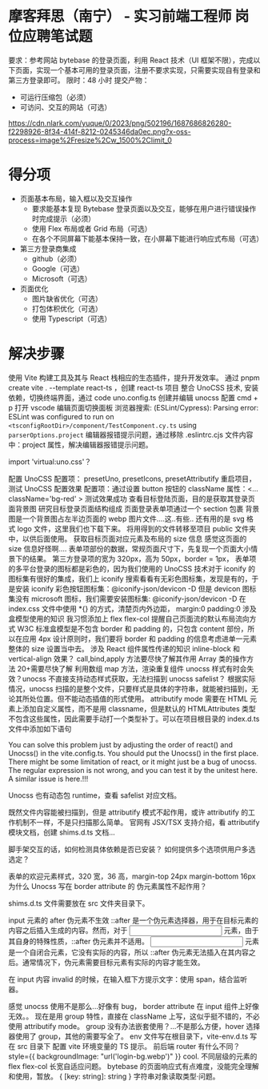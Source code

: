 # 摩客拜思（南宁） - 实习前端工程师 岗位应聘笔试题

要求：参考网站 bytebase 的登录页面，利用 React 技术（UI 框架不限），完成以下页面，实现一个基本可用的登录页面，注册不要求实现，只需要实现自有登录和第三方登录即可。
限时：48 小时
提交产物：

- 可运行压缩包（必须）
- 可访问、交互的网站（可选）

https://cdn.nlark.com/yuque/0/2023/png/502196/1687686826280-f2298926-8f34-414f-8212-0245346da0ec.png?x-oss-process=image%2Fresize%2Cw_1500%2Climit_0

# 得分项

- 页面基本布局，输入框以及交互操作
  - 要求能基本复现 Bytebase 登录页面以及交互，能够在用户进行错误操作时完成提示（必须）
  - 使用 Flex 布局或者 Grid 布局（可选）
  - 在各个不同屏幕下能基本保持一致，在小屏幕下能进行响应式布局（可选）
- 第三方登录商集成
  - github（必须）
  - Google（可选）
  - Microsoft（可选）
- 页面优化
  - 图片缺省优化（可选）
  - 打包体积优化（可选）
  - 使用 Typescript（可选）

# 解决步骤

使用 Vite 构建工具及其与 React 栈相应的生态插件，提升开发效率。
通过 pnpm create vite . --template react-ts ，创建 react-ts 项目
整合 UnoCSS 技术, 安装依赖，切换终端界面，通过 code uno.config.ts 创建并编辑 unocss 配置
cmd + p 打开 vscode 编辑页面切换面板
浏览器搜索:
(ESLint/Cypress): Parsing error: ESLint was configured to run on `<tsconfigRootDir>/component/TestComponent.cy.ts` using `parserOptions.project`
编辑器报错提示问题，通过移除 .eslintrc.cjs 文件内容中：project 属性，解决编辑器报错提示问题。

import 'virtual:uno.css'？

配置 UnoCSS 配置项： presetUno, presetIcons, presetAttributify
重启项目，测试 UnoCSS 配置效果
配置项：通过设置 button 按钮的 className 属性：<... className='bg-red' >
测试效果成功
查看目标登陆页面，目的是获取其登录页面背景图
研究目标登录页面结构组成
页面登录表单项通过一个 section 包裹
背景图是一个背景图占左半边页面的 webp 图片文件....这..有些..
还有用的是 svg 格式 logo 文件，这里我们也下载下来。
将用得到的文件转移至项目 public 文件夹中，以供后面使用。
获取目标页面对应元素及布局的 size 信息
感觉这页面的 size 信息好怪啊....
表单项部份的数据，常规页面尺寸下，先复现一个页面大小情景下的结果。
第三方登录项的宽为 320px，高为 50px，border = 1px，
表单项的多平台登录的图标都是彩色的，因为我们使用的 UnoCSS 技术对于 iconify 的图标集有很好的集成，我们上 iconify 搜索看看有无彩色图标集，发现是有的，于是安装 iconify 彩色按钮图标集：@iconify-json/devicon -D
但是 devicon 图标集没有 microsoft 图标，我们需要安装图标集: @iconify-json/devicon -D
在 index.css 文件中使用 \*{} 的方式，清楚页内外边距， margin:0 padding:0
涉及盒模型使用的知识
我习惯添加上 flex flex-col 提醒自己页面流的默认布局流向方式
W3C 标准盒模型是不包含 border 和 padding 的，只包含 content 部份，所以在应用 4px 设计原则时，我们要将 border 和 padding 的信息考虑进单一元素整体的 size 设置当中去。
涉及 React 组件属性传递的知识
inline-block 和 vertical-align 效果？
call,bind,apply 方法要尽快了解其作用
Array 类的操作方法 20+需要尽快了解
利用数组 map 方法，渲染重复组件
unocss 样式有时会失效？unocss 不直接支持动态样式获取，无法扫描到
unocss safelist？
根据实际情况，unocss 扫描的是整个文件，只要样式是具体的字符串，就能被扫描到，无论其所处位置。但不能动态插值的形式使用。
attributify mode 需要在 HTML 元素上添加自定义属性，而不是用 classname，但是默认的 HTMLAttributes 类型不包含这些属性，因此需要手动打一个类型补丁。可以在项目根目录的 index.d.ts 文件中添加如下语句

You can solve this problem just by adjusting the order of react() and Unocss() in the vite.config.ts. You should put the Unocss() in the first place. There might be some limitation of react, or it might just be a bug of unocss. The regular expression is not wrong, and you can test it by the unitest here. A similar issue is here.!!!

Unocss 也有动态包 runtime，查看 safelist 对应文档。

既然文件内容能被扫描到，但是 attributify 模式不起作用，或许 attributify 的工作机制不一样，不是只扫描那么简单。
官网有 JSX/TSX 支持介绍，看 attributify 模块文档，创建 shims.d.ts 文档...

脚手架交互的话，如何检测具体依赖是否已安装？
如何提供多个选项供用户多选选定？

表单的欢迎元素样式，320 宽，36 高，margin-top 24px margin-bottom 16px
为什么 Unocss 写在 border attribute 的 伪元素属性不起作用？

shims.d.ts 文件需要放在 src 文件夹目录下。

input 元素的 after 伪元素不生效
::after 是一个伪元素选择器，用于在目标元素的内容之后插入生成的内容。然而，对于 <input> 元素，由于其自身的特殊性质，::after 伪元素并不适用。
<input> 元素是一个自闭合元素，它没有实际的内容，所以 ::after 伪元素无法插入在其内容之后。通常情况下，伪元素需要目标元素有实际的内容才能生效。

在 input 内容 invalid 的时候，在输入框下方提示文字：使用 span，结合监听器。

感觉 unocss 使用不是那么...好像有 bug， border attribute 在 input 组件上好像无效。。
现在是用 group 特性，直接在 className 上写，这似乎挺不错的，不必使用 attributify mode。
group 没有办法嵌套使用？...不是那么方便，hover 选择器使用了 group，其他的需要写全了。
env 文件写在根目录下，vite-env.d.ts 写在 src 目录下
配置 vite 环境变量的 TS 提示。
前后端 router 有什么不同？
style={{ backgroundImage: "url('login-bg.webp')" }} cool.
不同层级的元素的 flex flex-col 长宽自适应问题。
bytebase 的页面响应式有点难度，没能完全理解和使用，暂放。
{ [key: string]: string }
字符串对象读取类型·问题。
